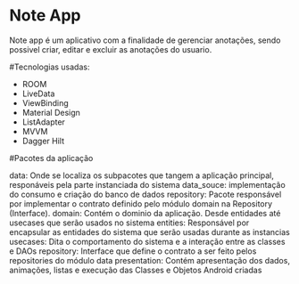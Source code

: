 # Note App
Note app é um aplicativo com a finalidade de gerenciar anotações, sendo possivel criar, editar e excluir as anotações do usuario.

#Tecnologias usadas:
- ROOM
- LiveData
- ViewBinding
- Material Design
- ListAdapter
- MVVM
- Dagger Hilt

#Pacotes da aplicação

data: Onde se localiza os subpacotes que tangem a aplicação principal, responáveis pela parte instanciada do sistema
  data_souce: implementação do consumo e criação do banco de dados
  repository: Pacote responsável por implementar o contrato definido pelo módulo domain na Repository (Interface).
domain: Contém o dominio da aplicação. Desde entidades até usecases que serão usados no sistema
  entities: Responsável por encapsular as entidades do sistema que serão usadas durante as instancias
  usecases: Dita o comportamento do sistema e a interação entre as classes e DAOs
  repository: Interface que define o contrato a ser feito pelos repositories  do módulo data
  presentation: Contém apresentação dos dados, animações, listas e execução das Classes e Objetos Android criadas

